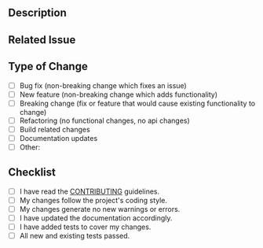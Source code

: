 ## Description

<!-- Describe the changes in this pull request. -->

## Related Issue

<!-- If this pull request is related to an issue, please link to the issue here. -->

## Type of Change

<!-- What type of change does this pull request introduce? Please check the one that applies. -->

- [ ] Bug fix (non-breaking change which fixes an issue)
- [ ] New feature (non-breaking change which adds functionality)
- [ ] Breaking change (fix or feature that would cause existing functionality to change)
- [ ] Refactoring (no functional changes, no api changes)
- [ ] Build related changes
- [ ] Documentation updates
- [ ] Other: <!-- Please describe -->

## Checklist

<!-- Please check the following items before submitting a pull request. -->

- [ ] I have read the [CONTRIBUTING](/CONTRIBUTING.md) guidelines.
- [ ] My changes follow the project's coding style.
- [ ] My changes generate no new warnings or errors.
- [ ] I have updated the documentation accordingly.
- [ ] I have added tests to cover my changes.
- [ ] All new and existing tests passed.